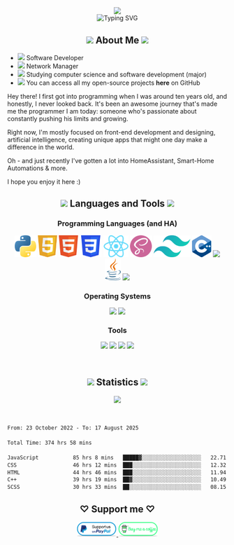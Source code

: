 <p align = "center">
<img src="https://em-content.zobj.net/thumbs/240/apple/325/waving-hand_1f44b.png" height="60em" align="center"/></br>
<a><img src="https://readme-typing-svg.demolab.com?font=Fira+Code&duration=2500&pause=400&color=12BE19&center=true&vCenter=true&random=false&width=435&lines=Hey+there%2C+I'm+Chaos!;%3E+github.com%2Fallmightychaos" alt="Typing SVG" /></a>
</p>

<!-- 
------------------------------------------------------------------------------------------------------------------------------
TODO: CONTACT ME SECTION - CURRENTLY UNAVAILABLE
------------------------------------------------------------------------------------------------------------------------------

<img src="https://em-content.zobj.net/thumbs/240/apple/325/closed-mailbox-with-raised-flag_1f4eb.png" height="40em"/>
 Contact Me 
<img src="https://em-content.zobj.net/thumbs/240/apple/325/closed-mailbox-with-raised-flag_1f4eb.png" height="40em"/></br>


<p align="center">
<a href="https://www.github.com/allmightychaos" target="_blank">
      <img width="50em" alt="Chaos' GitHub Profile" src="https://github.com/allmightychaos/.github/blob/main/.resources/socials/github-icon.svg"/>
<a href="https://www.linkedin.com/in/chaos3003/" target="_blank">
      <img width="50em" alt="Chaos' Linkedin" src="https://github.com/allmightychaos/.github/blob/main/.resources/socials/linkedin.svg"/>
<a href="mailto:business@almightychaos.dev">
      <img width="50em" alt="Business' Mail" src="https://em-content.zobj.net/thumbs/240/apple/325/closed-mailbox-with-raised-flag_1f4eb.png"/>
 </br> </br> </br>
</p>
-->

<!--
------------------------------------------------------------------------------------------------------------------------------
ABOUT ME SECTION
-------------------------------------------------------------------------------------------------------------------------------
-->

<h2 align = "center">
<img src="https://em-content.zobj.net/thumbs/240/apple/325/open-book_1f4d6.png" height="30em"/> 
 About Me 
<img src="https://em-content.zobj.net/thumbs/240/apple/325/open-book_1f4d6.png" height="30em"/> </br>
</h2>

- <img src="https://em-content.zobj.net/thumbs/240/apple/325/desktop-computer_1f5a5-fe0f.png" height="20em"/> Software Developer
- <img src="https://em-content.zobj.net/thumbs/240/apple/325/man-technologist_1f468-200d-1f4bb.png" height="20em"/> Network Manager
- <img src="https://em-content.zobj.net/thumbs/240/apple/325/graduation-cap_1f393.png" height="20em"/> Studying computer science and software development (major)
- <img src="https://em-content.zobj.net/thumbs/240/whatsapp/326/globe-with-meridians_1f310.png" height="20em"/> You can access all my open-source projects **here** on GitHub

Hey there! I first got into programming when I was around ten years old, and honestly, I never looked back. It's been an awesome journey that's made me the programmer I am today: someone who's passionate about constantly pushing his limits and growing.  

Right now, I'm mostly focused on front-end development and designing, artificial intelligence, creating unique apps that might one day make a difference in the world.

Oh - and just recently I've gotten a lot into HomeAssistant, Smart-Home Automations & more. 

I hope you enjoy it here :)

<!--
------------------------------------------------------------------------------------------------------------------------------
PROGRAMMING LANGUAGES AND TOOLS SECTION
-------------------------------------------------------------------------------------------------------------------------------
-->

<h2 align = "center">
<img src="https://em-content.zobj.net/thumbs/240/apple/325/hammer_1f528.png" height="25em"/> 
 Languages and Tools 
<img src="https://em-content.zobj.net/thumbs/240/apple/325/hammer_1f528.png" height="25em"/></br>
</h2>

<h3 align="center">Programming Languages (and HA)</h3>
<p align="center">
  <a href="https://www.python.org" target="_blank"><code><img height="50" src="https://github.com/allmightychaos/.github/blob/main/.resources/languages/python.svg"></code></a>
  <a href="https://developer.mozilla.org/en-US/docs/Web/JavaScript" target="_blank"><code><img height="50" src="https://github.com/allmightychaos/.github/blob/main/.resources/languages/js.svg"></code></a>
  <a href="https://developer.mozilla.org/en-US/docs/Web/HTML" target="_blank"><code><img height="50" src="https://github.com/allmightychaos/.github/blob/main/.resources/languages/html.svg"></code></a>
  <a href="https://developer.mozilla.org/en-US/docs/Web/CSS" target="_blank"><code><img height="50" src="https://github.com/allmightychaos/.github/blob/main/.resources/languages/css.svg"></code></a>
  <a href="https://reactjs.org" target="_blank"><code><img height="50" src="https://github.com/allmightychaos/.github/blob/main/.resources/languages/react.svg"></code></a>
  <a href="https://sass-lang.com" target="_blank"><code><img height="50" src="https://github.com/allmightychaos/.github/blob/main/.resources/languages/scss.svg"></code></a>
  <a href="https://tailwindcss.com" target="_blank"><code><img height="50" src="https://github.com/allmightychaos/.github/blob/main/.resources/languages/tailwindcss.svg"></code></a>
  <a href="https://isocpp.org" target="_blank"><code><img height="50" src="https://github.com/allmightychaos/.github/blob/main/.resources/languages/cpp.svg"></code></a>
  <a href="https://docs.microsoft.com/en-us/dotnet/csharp/" target="_blank"><code><img height="50" src="https://github.com/allmightychaos/.github/blob/main/.resources/languages/csharp.svg"></code></a>
  <a href="https://www.java.com" target="_blank"><code><img height="50" src="https://github.com/allmightychaos/.github/blob/main/.resources/languages/java.svg"></code></a>
  <a href="https://www.home-assistant.io" target="_blank"><code><img height="50" src="https://github.com/allmightychaos/.github/blob/main/.resources/languages/home-assistant.svg"></code></a>
</p>

<h3 align="center">Operating Systems</h3>
<p align="center">
  <a href="https://www.apple.com/macos/macos-sequoia/" target="_blank"><code><img height="50" src="https://github.com/allmightychaos/.github/blob/main/.resources/tools/sequoia.svg"></code></a>
  <a href="https://www.microsoft.com/windows/windows-11" target="_blank"><code><img height="50" src="https://github.com/allmightychaos/.github/blob/main/.resources/tools/win11.svg"></code></a>
</p>

<h3 align="center">Tools</h3>
<p align="center">
  <a href="https://aistudio.google.com" target="_blank"><code><img height="50" src="https://github.com/allmightychaos/.github/blob/main/.resources/tools/aistudio.svg"></code></a>
  <a href="https://chat.openai.com" target="_blank"><code><img height="50" src="https://github.com/allmightychaos/.github/blob/main/.resources/tools/chatgpt.svg"></code></a>
  <a href="https://github.com/features/copilot" target="_blank"><code><img height="50" src="https://github.com/allmightychaos/.github/blob/main/.resources/tools/copilot.svg"></code></a>
  <a href="https://code.visualstudio.com" target="_blank"><code><img height="50" src="https://github.com/allmightychaos/.github/blob/main/.resources/tools/vscode.svg"></code></a>
</p>


</br>

<h2 align = "center">
<img src="https://em-content.zobj.net/thumbs/160/apple/354/chart-increasing_1f4c8.png" height="20em"/> 
 Statistics
<img src="https://em-content.zobj.net/thumbs/160/apple/354/chart-increasing_1f4c8.png" height="20em"/></br>
</h2>

<div align="center">
 <img src="https://github-readme-stats.vercel.app/api?username=allmightychaos&show_icons=true&theme=vue-dark" align="center" />
</div>
<br><br>
<!--START_SECTION:waka-->

```txt
From: 23 October 2022 - To: 17 August 2025

Total Time: 374 hrs 58 mins

JavaScript           85 hrs 8 mins   █████▓░░░░░░░░░░░░░░░░░░░   22.71 %
CSS                  46 hrs 12 mins  ███░░░░░░░░░░░░░░░░░░░░░░   12.32 %
HTML                 44 hrs 46 mins  ███░░░░░░░░░░░░░░░░░░░░░░   11.94 %
C++                  39 hrs 19 mins  ██▓░░░░░░░░░░░░░░░░░░░░░░   10.49 %
SCSS                 30 hrs 33 mins  ██░░░░░░░░░░░░░░░░░░░░░░░   08.15 %
```

<!--END_SECTION:waka-->

<h2 align = "center">
♡ Support me ♡</br>
</h2>

<!-- If you want to have any of those pictures, feel free to contact me and I will send them to you. -->
<p align="center">
  <a href="https://www.paypal.com/donate/?hosted_button_id=57YPDJCJ3U66S" target="_blank">
      <img width="18%" alt="Donate with Paypal" src="https://github.com/allmightychaos/.github/blob/main/.resources/support/support-paypal.svg"/>
  </a>
  <a href="https://www.buymeacoffee.com/allmightychaos" target="_blank">
      <img width="18%" alt="Buy me a coffee" src="https://github.com/allmightychaos/.github/blob/main/.resources/support/support-buy-coffee.svg"/>
  </a>
</p>

<!-- Tools used for the creation: 
- Typing Animation: https://readme-typing-svg.demolab.com/demo/
- Badges: https://shields.io/
-->
